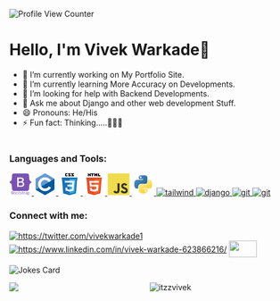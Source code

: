 <!-- ![](https://komarev.com/ghpvc/?username=your-github-username&label=PROFILE+VIEWS) -->
![Profile View Counter](https://komarev.com/ghpvc/?username=itzzvivek)

### <h1>Hello, I'm Vivek Warkade👋</h1>

- 🔭 I’m currently working on My Portfolio Site.
- 🌱 I’m currently learning More Accuracy on Developments.
- 🤔 I’m looking for help with Backend Developments.
- 💬 Ask me about Django and other web development Stuff.
- 😄 Pronouns: He/His
- ⚡ Fun fact: Thinking.....🤔🤔🤔
<br><br>

<h3 align="left">Languages and Tools:</h3>
<p align="left"> <a href="https://getbootstrap.com" target="_blank" rel="noreferrer"> <img src="https://raw.githubusercontent.com/devicons/devicon/master/icons/bootstrap/bootstrap-plain-wordmark.svg" alt="bootstrap" width="40" height="40"/> </a> <a href="https://www.cprogramming.com/" target="_blank" rel="noreferrer"> <img src="https://raw.githubusercontent.com/devicons/devicon/master/icons/c/c-original.svg" alt="c" width="40" height="40"/> </a> <a href="https://www.w3schools.com/css/" target="_blank" rel="noreferrer"> <img src="https://raw.githubusercontent.com/devicons/devicon/master/icons/css3/css3-original-wordmark.svg" alt="css3" width="40" height="40"/> </a> <a href="https://www.w3.org/html/" target="_blank" rel="noreferrer"> <img src="https://raw.githubusercontent.com/devicons/devicon/master/icons/html5/html5-original-wordmark.svg" alt="html5" width="40" height="40"/> </a> <a href="https://developer.mozilla.org/en-US/docs/Web/JavaScript" target="_blank" rel="noreferrer"> <img src="https://raw.githubusercontent.com/devicons/devicon/master/icons/javascript/javascript-original.svg" alt="javascript" width="40" height="40"/> </a> <a href="https://www.python.org" target="_blank" rel="noreferrer"> <img src="https://raw.githubusercontent.com/devicons/devicon/master/icons/python/python-original.svg" alt="python" width="40" height="40"/> </a> <a href="https://tailwindcss.com/" target="_blank" rel="noreferrer"> <img src="https://www.vectorlogo.zone/logos/tailwindcss/tailwindcss-icon.svg" alt="tailwind" width="40" height="40"/> </a>  <a href="https://https://www.djangoproject.com/" target="_blank" rel="noreferrer"> <img src="https://icon-library.com/images/django-icon/django-icon-0.jpg" alt="django" width="40" height="40"/> <a href="[https://https://www.git.com/](https://git-scm.com/)" target="_blank" rel="noreferrer"> <img src="https://icon-library.com/images/git-icon/git-icon-0.jpg" alt="git" width="40" height="40"/></a><a href="[https://https://www.github.com/" target="_blank" rel="noreferrer"> <img src="https://icon-library.com/images/github-icon/github-icon-0.jpg" alt="git" width="40" height="40"/></a></p>


<h3 align="left">Connect with me:</h3>
<p align="left">
<a href="https://twitter.com/https://twitter.com/vivekwarkade1" target="blank"><img align="center" src="https://raw.githubusercontent.com/rahuldkjain/github-profile-readme-generator/master/src/images/icons/Social/twitter.svg" alt="https://twitter.com/vivekwarkade1" height="30" width="40" /></a>
<a href="https://linkedin.com/in/https://www.linkedin.com/in/vivek-warkade-623866216/" target="blank"><img align="center" src="https://raw.githubusercontent.com/rahuldkjain/github-profile-readme-generator/master/src/images/icons/Social/linked-in-alt.svg" alt="https://www.linkedin.com/in/vivek-warkade-623866216/" height="30" width="40" /></a>
<a href="mailto:vivekwarkade00@gmail.com" target="blank"><img align="center" src="https://1000logos.net/wp-content/uploads/2021/05/Gmail-logo-768x432.png" height="30" width="50" /></a>
</p>

![Jokes Card](https://readme-jokes.vercel.app/api)

<!-- <img src='https://img.shields.io/badge/react-%2320232a.svg?style=for-the-badge&logo=react&logoColor=%2361DAFB%22/%3E'> -->



<a><img align='left' src="https://github-readme-stats.vercel.app/api?username=itzzvivek&&show_icons=true&title_color=ffffff&icon_color=bb2acf&text_color=daf7dc&bg_color=191919" width="50%"></p>


<p align="left"> <img src="https://github-readme-stats.vercel.app/api/top-langs?username=itzzvivek&show_icons=true&locale=en&layout=compact" alt="itzzvivek" /> </p>


